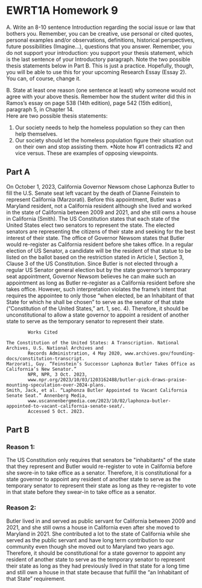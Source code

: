 # EWRT1A Homework 9
A.    Write an 8-10 sentence Introduction regarding the social issue or law that bothers you. Remember, you can be creative, use personal or cited quotes, personal examples and/or observations, definitions, historical perspectives, future possibilities (Imagine…), questions that you answer.
Remember, you do not support your introduction: you support your thesis statement, which is the last sentence of your Introductory paragraph.  Note the two possible thesis statements below in Part B.
This is just a practice. Hopefully, though, you will be able to use this for your upcoming Research Essay (Essay 2). You can, of course, change it.

B.    State at least one reason (one sentence at least) why someone would not agree with your above thesis. Remember how the student writer did this in Ramos’s essay on page 538 (14th edition), page 542 (15th edition), paragraph 5, in Chapter 14.     
Here are two possible thesis statements:           
1.  Our society needs to help the homeless population so they can then help themselves.      
2.  Our society should let the homeless population figure their situation out on their own and stop assisting them.
*Note how #1 contradicts #2 and vice versus.   These are examples of opposing viewpoints.

## Part A

On October 1, 2023, California Governor Newsom chose Laphonza Butler to fill the U.S. Senate seat left vacant by the death of Dianne Feinstein to represent California (Marzorati). Before this appointment, Butler was a Maryland resident, not a California resident although she lived and worked in the state of California between 2009 and 2021, and she still owns a house in California (Smith). The US Constitution states that each state of the United States elect two senators to represent the state. The elected senators are representing the citizens of their state and seeking for the best interest of their state. The office of Governor Newsom states that Butler would re-register as California resident before she takes office. In a regular election of US Senator, a candidate will be the resident of that statue to be listed on the ballot based on the restriction stated in Article I, Section 3, Clause 3 of the US Constitution. Since Butler is not elected through a regular US Senator general election but by the state governor’s temporary seat appointment, Governor Newsom believes he can make such an appointment as long as Butler re-register as a California resident before she takes office. However, such interpretation violates the frame’s intent that requires the appointee to only those “when elected, be an Inhabitant of that State for which he shall be chosen” to serve as the senator of that state (“Constitution of the United States,” art. 1, sec. 4). Therefore, it should be unconstitutional to allow a state governor to appoint a resident of another state to serve as the temporary senator to represent their state. 
```
        Works Cited

The Constitution of the United States: A Transcription. National Archives, U.S. National Archives and 
        Records Administration, 4 May 2020, www.archives.gov/founding-docs/constitution-transcript.
Marzorati, Guy. “Feinstein’s Successor Laphonza Butler Takes Office as California’s New Senator.” 
        NPR, NPR, 3 Oct. 2023, 
        www.npr.org/2023/10/03/1203162488/butler-pick-draws-praise-mounting-speculation-over-2024-plans. 
Smith, Jack, et al. “Laphonza Butler Appointed to Vacant California Senate Seat.” Annenberg Media, 
        www.uscannenbergmedia.com/2023/10/02/laphonza-butler-appointed-to-vacant-california-senate-seat/.
        Accessed 5 Oct. 2023. 
```

## Part B

### Reason 1:
The US Constitution only requires that senators be "inhabitants" of the state that they represent and Butler would re-register to vote in California before she swore-in to take office as a senator. Therefore, it is constitutional for a state governor to appoint any resident of another state to serve as the temporary senator to represent their state as long as they re-register to vote in that state before they swear-in to take office as a senator.

### Reason 2:
Butler lived in and served as public servant for California between 2009 and 2021, and she still owns a house in California even after she moved to Maryland in 2021. She contributed a lot to the state of California while she served as the public servant and have long term contribution to our community even though she moved out to Maryland two years ago. Therefore, it should be constitutional for a state governor to appoint any resident of another state to serve as the temporary senator to represent their state as long as they had previously lived in that state for a long time and still own a house in that state because that fulfill the “an Inhabitant of that State” requirement.
